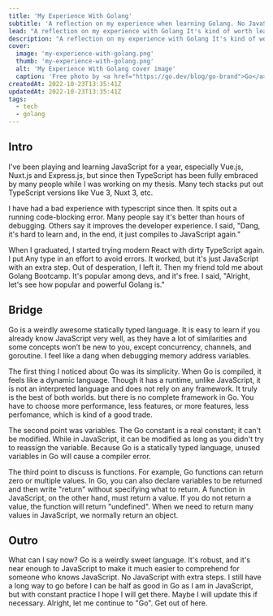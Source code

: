 ```yaml
---
title: 'My Experience With Golang'
subtitle: 'A reflection on my experience when learning Golang. No JavaScript with extra steps.'
lead: "A reflection on my experience with Golang It's kind of worth learning after I realized it's statically typed, so I didn't need to learn TypeScript."
description: "A reflection on my experience with Golang It's kind of worth learning after I realized it's statically typed, so I didn't need to learn TypeScript."
cover:
  image: 'my-experience-with-golang.png'
  thumb: 'my-experience-with-golang.png'
  alt: 'My Experience With Golang cover image'
  caption: 'Free photo by <a href="https://go.dev/blog/go-brand">Go</a>'
createdAt: 2022-10-23T13:35:41Z
updatedAt: 2022-10-23T13:35:41Z
tags:
  - tech
  - golang
---
```


## Intro

I've been playing and learning JavaScript for a year, especially Vue.js, Nuxt.js and Express.js, but since then TypeScript has been fully embraced by many people while I was working on my thesis. Many tech stacks put out TypeScript versions like Vue 3, Nuxt 3, etc.

I have had a bad experience with typescript since then. It spits out a running code-blocking error. Many people say it's better than hours of debugging. Others say it improves the developer experience. I said, "Dang, it's hard to learn and, in the end, it just compiles to JavaScript again."

When I graduated, I started trying modern React with dirty TypeScript again. I put Any type in an effort to avoid errors. It worked, but it's just JavaScript with an extra step. Out of desperation, I left it. Then my friend told me about Golang Bootcamp. It's popular among devs, and it's free. I said, "Alright, let's see how popular and powerful Golang is."

## Bridge

Go is a weirdly awesome statically typed language. It is easy to learn if you already know JavaScript very well, as they have a lot of similarities and some concepts won’t be new to you, except concurrency, channels, and goroutine. I feel like a dang when debugging memory address variables.

The first thing I noticed about Go was its simplicity. When Go is compiled, it feels like a dynamic language. Though it has a runtime, unlike JavaScript, it is not an interpreted language and does not rely on any framework. It truly is the best of both worlds. but there is no complete framework in Go. You have to choose more performance, less features, or more features, less perfomance, which is kind of a good trade.

The second point was variables. The Go constant is a real constant; it can't be modified. While in JavaScript, it can be modified as long as you didn't try to reassign the variable. Because Go is a statically typed language, unused variables in Go will cause a compiler error.

The third point to discuss is functions. For example, Go functions can return zero or multiple values. In Go, you can also declare variables to be returned and then write "return" without specifying what to return. A function in JavaScript, on the other hand, must return a value. If you do not return a value, the function will return "undefined". When we need to return many values in JavaScript, we normally return an object.

## Outro

What can I say now? Go is a weirdly sweet language. It's robust, and it's near enough to JavaScript to make it much easier to comprehend for someone who knows JavaScript. No JavaScript with extra steps. I still have a long way to go before I can be half as good in Go as I am in JavaScript, but with constant practice I hope I will get there. Maybe I will update this if necessary. Alright, let me continue to "Go". Get out of here.
